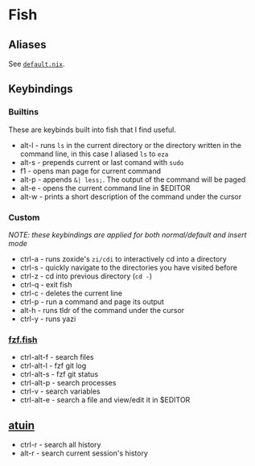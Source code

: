# Fish

## Aliases

See [`default.nix`](./default.nix).

## Keybindings

### Builtins

These are keybinds built into fish that I find useful.

- alt-l - runs `ls` in the current directory or the directory written in the command line, in this
  case I aliased `ls` to `eza`
- alt-s - prepends current or last comand with `sudo`
- f1 - opens man page for current command
- alt-p - appends `&| less;`. The output of the command will be paged
- alt-e - opens the current command line in $EDITOR
- alt-w - prints a short description of the command under the cursor

### Custom

_NOTE: these keybindings are applied for both normal/default and insert mode_

- ctrl-a - runs zoxide's `zi/cdi` to interactively cd into a directory
- ctrl-s - quickly navigate to the directories you have visited before
- ctrl-z - cd into previous directory (`cd -`)
- ctrl-q - exit fish
- ctrl-c - deletes the current line
- ctrl-p - run a command and page its output
- alt-h - runs tldr of the command under the cursor
- ctrl-y - runs yazi

### [fzf.fish](https://github.com/PatrickF1/fzf.fish)

- ctrl-alt-f - search files
- ctrl-alt-l - fzf git log
- ctrl-alt-s - fzf git status
- ctrl-alt-p - search processes
- ctrl-v - search variables
- ctrl-alt-e - search a file and view/edit it in $EDITOR

## [atuin](https://github.com/atuinsh/atuin)

- ctrl-r - search all history
- alt-r - search current session's history
